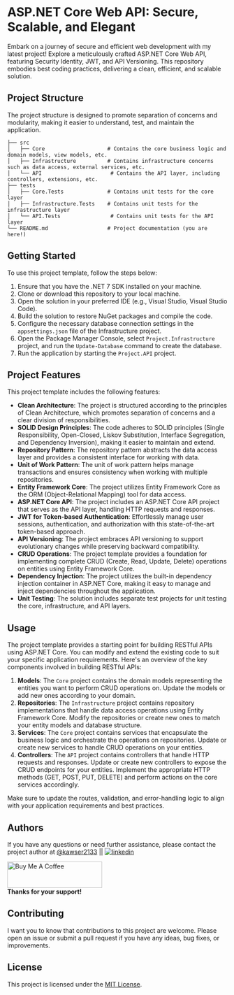 # ASP.NET Core Web API: Secure, Scalable, and Elegant
Embark on a journey of secure and efficient web development with my latest project! Explore a meticulously crafted ASP.NET Core Web API, featuring Security Identity, JWT, and API Versioning. This repository embodies best coding practices, delivering a clean, efficient, and scalable solution.

## Project Structure

The project structure is designed to promote separation of concerns and modularity, making it easier to understand, test, and maintain the application.

```
├── src
│   ├── Core                    # Contains the core business logic and domain models, view models, etc.
│   ├── Infrastructure          # Contains infrastructure concerns such as data access, external services, etc.
│   └── API                      # Contains the API layer, including controllers, extensions, etc.
├── tests
│   ├── Core.Tests              # Contains unit tests for the core layer
│   ├── Infrastructure.Tests    # Contains unit tests for the infrastructure layer
│   └── API.Tests                # Contains unit tests for the API layer
└── README.md                   # Project documentation (you are here!)
```

## Getting Started

To use this project template, follow the steps below:

1. Ensure that you have the .NET 7 SDK installed on your machine.
2. Clone or download this repository to your local machine.
3. Open the solution in your preferred IDE (e.g., Visual Studio, Visual Studio Code).
4. Build the solution to restore NuGet packages and compile the code.
5. Configure the necessary database connection settings in the `appsettings.json` file of the Infrastructure project.
6. Open the Package Manager Console, select `Project.Infrastructure` project, and run the `Update-Database` command to create the database.
7. Run the application by starting the `Project.API` project.

## Project Features

This project template includes the following features:

- **Clean Architecture**: The project is structured according to the principles of Clean Architecture, which promotes separation of concerns and a clear division of responsibilities.
- **SOLID Design Principles**: The code adheres to SOLID principles (Single Responsibility, Open-Closed, Liskov Substitution, Interface Segregation, and Dependency Inversion), making it easier to maintain and extend.
- **Repository Pattern**: The repository pattern abstracts the data access layer and provides a consistent interface for working with data.
- **Unit of Work Pattern**: The unit of work pattern helps manage transactions and ensures consistency when working with multiple repositories.
- **Entity Framework Core**: The project utilizes Entity Framework Core as the ORM (Object-Relational Mapping) tool for data access.
- **ASP.NET Core API**: The project includes an ASP.NET Core API project that serves as the API layer, handling HTTP requests and responses.
- **JWT for Token-based Authentication**: Effortlessly manage user sessions, authentication, and authorization with this state-of-the-art token-based approach.
- **API Versioning**: The project embraces API versioning to support evolutionary changes while preserving backward compatibility.
- **CRUD Operations**: The project template provides a foundation for implementing complete CRUD (Create, Read, Update, Delete) operations on entities using Entity Framework Core.
- **Dependency Injection**: The project utilizes the built-in dependency injection container in ASP.NET Core, making it easy to manage and inject dependencies throughout the application.
- **Unit Testing**: The solution includes separate test projects for unit testing the core, infrastructure, and API layers.

## Usage

The project template provides a starting point for building RESTful APIs using ASP.NET Core. You can modify and extend the existing code to suit your specific application requirements. Here's an overview of the key components involved in building RESTful APIs:

1. **Models**: The `Core` project contains the domain models representing the entities you want to perform CRUD operations on. Update the models or add new ones according to your domain.
2. **Repositories**: The `Infrastructure` project contains repository implementations that handle data access operations using Entity Framework Core. Modify the repositories or create new ones to match your entity models and database structure.
3. **Services**: The `Core` project contains services that encapsulate the business logic and orchestrate the operations on repositories. Update or create new services to handle CRUD operations on your entities.
4. **Controllers**: The `API` project contains controllers that handle HTTP requests and responses. Update or create new controllers to expose the CRUD endpoints for your entities. Implement the appropriate HTTP methods (GET, POST, PUT, DELETE) and perform actions on the core services accordingly.

Make sure to update the routes, validation, and error-handling logic to align with your application requirements and best practices.

## Authors

If you have any questions or need further assistance, please contact the project author at [@kawser2133](https://www.github.com/kawser2133) || [![linkedin](https://img.shields.io/badge/linkedin-0A66C2?style=for-the-badge&logo=linkedin&logoColor=white)](https://www.linkedin.com/in/kawser2133)

<a href="https://www.buymeacoffee.com/kawser" target="_blank"><img src="https://cdn.buymeacoffee.com/buttons/v2/default-yellow.png" alt="Buy Me A Coffee" style="height: 60px !important;width: 217px !important;" ></a><br/>
**Thanks for your support!**

## Contributing

I want you to know that contributions to this project are welcome. Please open an issue or submit a pull request if you have any ideas, bug fixes, or improvements.

## License

This project is licensed under the [MIT License](LICENSE).

